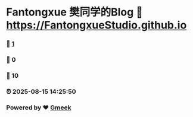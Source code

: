 # Fantongxue 樊同学的Blog :link: https://FantongxueStudio.github.io 
### :page_facing_up: [1](https://FantongxueStudio.github.io/tag.html) 
### :speech_balloon: 0 
### :hibiscus: 10 
### :alarm_clock: 2025-08-15 14:25:50 
### Powered by :heart: [Gmeek](https://github.com/Meekdai/Gmeek)

